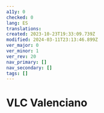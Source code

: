 ```yaml
---
a11y: 0
checked: 0
lang: ES
translations: 
created: 2023-10-23T19:33:09.739Z
modified: 2024-03-11T23:13:46.899Z
ver_major: 0
ver_minor: 1
ver_rev: 20
nav_primary: []
nav_secondary: []
tags: []
---
```

# VLC Valenciano
